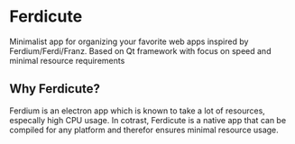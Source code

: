# Ferdicute

Minimalist app for organizing your favorite web apps inspired by Ferdium/Ferdi/Franz.
Based on Qt framework with focus on speed and minimal resource requirements

## Why Ferdicute?

Ferdium is an electron app which is known to take a lot of resources, especally high CPU usage.
In cotrast, Ferdicute is a native app that can be compiled for any platform and therefor ensures minimal resource usage.
